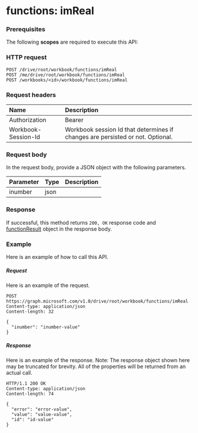 # functions: imReal


### Prerequisites
The following **scopes** are required to execute this API: 
### HTTP request
<!-- { "blockType": "ignored" } -->
```http
POST /drive/root/workbook/functions/imReal
POST /me/drive/root/workbook/functions/imReal
POST /workbooks/<id>/workbook/functions/imReal

```
### Request headers
| Name       | Description|
|:---------------|:----------|
| Authorization  | Bearer <code>|
| Workbook-Session-Id  | Workbook session Id that determines if changes are persisted or not. Optional.|

### Request body
In the request body, provide a JSON object with the following parameters.

| Parameter	   | Type	|Description|
|:---------------|:--------|:----------|
|inumber|json||

### Response
If successful, this method returns `200, OK` response code and [functionResult](../resources/functionresult.md) object in the response body.

### Example
Here is an example of how to call this API.
##### Request
Here is an example of the request.
<!-- {
  "blockType": "request",
  "name": "functions_imreal"
}-->
```http
POST https://graph.microsoft.com/v1.0/drive/root/workbook/functions/imReal
Content-type: application/json
Content-length: 32

{
  "inumber": "inumber-value"
}
```

##### Response
Here is an example of the response. Note: The response object shown here may be truncated for brevity. All of the properties will be returned from an actual call.
<!-- {
  "blockType": "response",
  "truncated": true,
  "@odata.type": "microsoft.graph.functionResult"
} -->
```http
HTTP/1.1 200 OK
Content-type: application/json
Content-length: 74

{
  "error": "error-value",
  "value": "value-value",
  "id": "id-value"
}
```

<!-- uuid: 8fcb5dbc-d5aa-4681-8e31-b001d5168d79
2015-10-25 14:57:30 UTC -->
<!-- {
  "type": "#page.annotation",
  "description": "functions: imReal",
  "keywords": "",
  "section": "documentation",
  "tocPath": ""
}-->